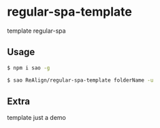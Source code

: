 # regular-spa-template

template regular-spa

## Usage

```bash
$ npm i sao -g

$ sao ReAlign/regular-spa-template folderName -u
```

## Extra

template just a demo
